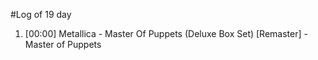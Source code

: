 #Log of 19 day

1. [00:00] Metallica - Master Of Puppets (Deluxe Box Set) [Remaster] - Master of Puppets
